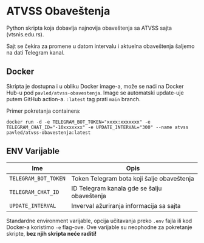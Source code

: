 # ATVSS Obaveštenja

Python skripta koja dobavlja najnovija obaveštenja sa ATVSS sajta (vtsnis.edu.rs). 

Sajt se čekira za promene u datom intervalu i aktuelna obaveštenja šaljemo na dati Telegram kanal. 

## Docker

Skripta je dostupna i u obliku Docker image-a, može se naći na Docker Hub-u pod `pavled/atvss-obavestenja`. 
Image se automatski update-uje putem GitHub action-a. `:latest` tag prati `main` branch. 

Primer pokretanja containera:
```
docker run -d -e TELEGRAM_BOT_TOKEN="xxxx:xxxxxxx" -e TELEGRAM_CHAT_ID="-10xxxxxxx" -e UPDATE_INTERVAL="300" --name atvss pavled/atvss-obavestenja:latest
```

## ENV Varijable

| Ime | Opis |
| --- | --- |
| `TELEGRAM_BOT_TOKEN` | Token Telegram bota koji šalje obaveštenja |
| `TELEGRAM_CHAT_ID` | ID Telegram kanala gde se šalju obaveštenja |
| `UPDATE_INTERVAL` | Inverval ažuriranja informacija sa sajta |

Standardne environment varijable, opcija učitavanja preko `.env` fajla
ili kod Docker-a koristimo `-e` flag-ove. Ove varijable su neophodne
za pokretanje skripte, **bez njih skripta neće raditi!**
